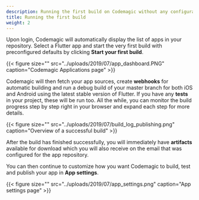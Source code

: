 ```yaml
---
description: Running the first build on Codemagic without any configuration
title: Running the first build
weight: 2
---
```


Upon login, Codemagic will automatically display the list of apps in your repository. Select a Flutter app and start the very first build with preconfigured defaults by clicking **Start your first build**.

{{< figure size="" src="../uploads/2019/07/app_dashboard.PNG" caption="Codemagic Applications page" >}}

Codemagic will then fetch your app sources, create **webhooks** for automatic building and run a debug build of your master branch for both iOS and Android using the latest stable version of Flutter. If you have any **tests** in your project, these will be run too. All the while, you can monitor the build progress step by step right in your browser and expand each step for more details.

{{< figure size="" src="../uploads/2019/07/build_log_publishing.png" caption="Overview of a successful build" >}}

After the build has finished successfully, you will immediately have **artifacts** available for download which you will also receive on the email that was configured for the app repository.

You can then continue to customize how you want Codemagic to build, test and publish your app in **App settings**.

{{< figure size="" src="../uploads/2019/07/app_settings.png" caption="App settings page" >}}
